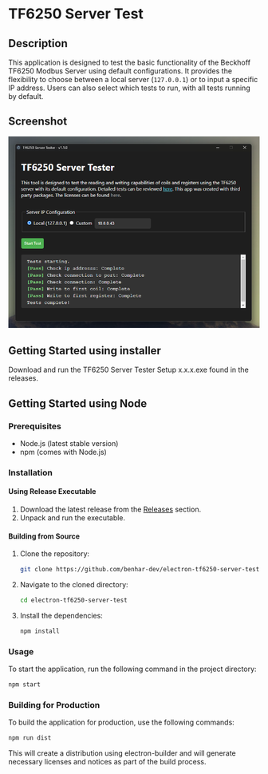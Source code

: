 # TF6250 Server Test

## Description

This application is designed to test the basic functionality of the Beckhoff TF6250 Modbus Server using default configurations. It provides the flexibility to choose between a local server (`127.0.0.1`) or to input a specific IP address. Users can also select which tests to run, with all tests running by default.

## Screenshot

![image](./docs/images/Screenshot.png)

## Getting Started using installer

Download and run the TF6250 Server Tester Setup x.x.x.exe found in the releases.

## Getting Started using Node

### Prerequisites

- Node.js (latest stable version)
- npm (comes with Node.js)

### Installation

#### Using Release Executable

1. Download the latest release from the [Releases](link-to-your-releases-page) section.
2. Unpack and run the executable.

#### Building from Source

1. Clone the repository:

   ```bash
   git clone https://github.com/benhar-dev/electron-tf6250-server-test.git
   ```

2. Navigate to the cloned directory:

   ```bash
   cd electron-tf6250-server-test
   ```

3. Install the dependencies:
   ```bash
   npm install
   ```

### Usage

To start the application, run the following command in the project directory:

```bash
npm start
```

### Building for Production

To build the application for production, use the following commands:

```bash
npm run dist
```

This will create a distribution using electron-builder and will generate necessary licenses and notices as part of the build process.
